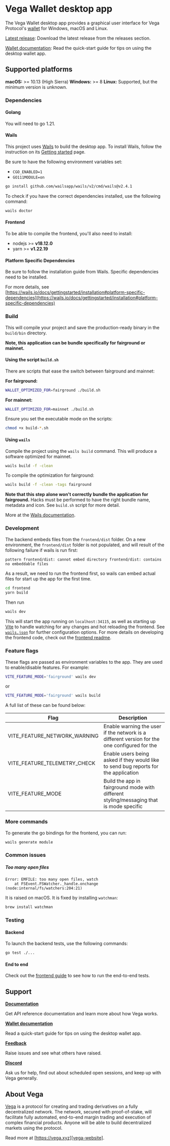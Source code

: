# Vega Wallet desktop app

The Vega Wallet desktop app provides a graphical user interface for Vega Protocol's [wallet](https://github.com/vegaprotocol/vegawallet/) for Windows, macOS and Linux.

[Latest release](https://github.com/vegaprotocol/vegawallet-desktop/releases): Download the latest release from the releases section.

[Wallet documentation](https://docs.vega.xyz/docs/mainnet/tools/vega-wallet/desktop-app/latest/getting-started): Read the quick-start guide for tips on using the desktop wallet app.

## Supported platforms

**macOS:** >= 10.13 (High Sierra)
**Windows:** >= 8
**Linux:** Supported, but the minimum version is unknown.

### Dependencies

#### Golang

You will need to go 1.21.

#### Wails

This project uses [Wails](https://wails.io) to build the desktop app. To install Wails, follow the instruction on its [Getting started](https://wails.io/docs/gettingstarted/installation) page.

Be sure to have the following environment variables set:

- `CGO_ENABLED=1`
- `GO111MODULE=on`

```sh
go install github.com/wailsapp/wails/v2/cmd/wails@v2.4.1
```

To check if you have the correct dependencies installed, use the following command:

```sh
wails doctor
```

#### Frontend

To be able to compile the frontend, you'll also need to install:

- nodejs >= **v18.12.0**
- yarn >= **v1.22.19**

#### Platform Specific Dependencies

Be sure to follow the installation guide from Wails. Specific dependencies need to be installed.

For more details, see [https://wails.io/docs/gettingstarted/installation#platform-specific-dependencies](https://wails.io/docs/gettingstarted/installation#platform-specific-dependencies)

### Build

This will compile your project and save the production-ready binary in the `build/bin`
directory.

**Note, this application can be bundle specifically for fairground or mainnet.**

#### Using the script `build.sh`

There are scripts that ease the switch between fairground and mainnet:

**For fairground:**

```sh
WALLET_OPTIMIZED_FOR=fairground ./build.sh
```

**For mainnet:**

```sh
WALLET_OPTIMIZED_FOR=mainnet ./build.sh
```

Ensure you set the executable mode on the scripts:

```sh
chmod +x build-*.sh
```

#### Using `wails`

Compile the project using the `wails build` command. This will produce a software optimized for mainnet.

```sh
wails build -f -clean
```

To compile the optimization for fairground:

```sh
wails build -f -clean -tags fairground
```

**Note that this step alone won't correctly bundle the application for fairground.** Hacks must be performed to have the right bundle name, metadata and icon. See `build.sh` script for more detail.

More at the [Wails documentation](https://wails.io/docs/reference/cli#build).

### Development

The backend embeds files from the `frontend/dist` folder. On a new environment, the `frontend/dist` folder is not populated, and will result of the following failure if wails is run first:

```
pattern frontend/dist: cannot embed directory frontend/dist: contains no embeddable files
```

As a result, we need to run the frontend first, so wails can embed actual files for start up the app for the first time.

```sh
cd frontend
yarn build
```

Then run

```sh
wails dev
```

This will start the app running on `localhost:34115`, as well as starting up [Vite](https://vitejs.dev/) to handle watching for any changes and hot reloading the frontend. See [`wails.json`](https://wails.io/docs/reference/project-config) for further configuration options. For more details on developing the frontend code, check out the [frontend readme](./frontend/README.md).

### Feature flags

These flags are passed as environment variables to the app. They are used to enable/disable features. For example:

```bash
VITE_FEATURE_MODE='fairground' wails dev
```

or

```bash
VITE_FEATURE_MODE='fairground' wails build
```

A full list of these can be found below:

| Flag                         | Description                                                                                  |
|------------------------------|----------------------------------------------------------------------------------------------|
| VITE_FEATURE_NETWORK_WARNING | Enable warning the user if the network is a different version for the one configured for the |
| VITE_FEATURE_TELEMETRY_CHECK | Enable users being asked if they would like to send bug reports for the application          |
| VITE_FEATURE_MODE            | Build the app in fairground mode with different styling/messaging that is mode specific      |

### More commands

To generate the go bindings for the frontend, you can run:

```sh
wails generate module
```

### Common issues

##### Too many open files

```
Error: EMFILE: too many open files, watch
    at FSEvent.FSWatcher._handle.onchange (node:internal/fs/watchers:204:21)
```

It is raised on macOS. It is fixed by installing `watchman`:

```sh
brew install watchman
```

### Testing

#### Backend

To launch the backend tests, use the following commands:

```sh
go test ./...
```

#### End to end

Check out the [frontend guide](./frontend/README.md) to see how to run the end-to-end tests.

## Support

**[Documentation](https://docs.vega.xyz/)**

Get API reference documentation and learn more about how Vega works.

**[Wallet documentation](https://docs.vega.xyz/docs/mainnet/tools/vega-wallet/desktop-app)**

Read a quick-start guide for tips on using the desktop wallet app.

**[Feedback](https://github.com/vegaprotocol/feedback/discussions/categories/vega-wallets)**

Raise issues and see what others have raised.

**[Discord](https://vega.xyz/discord)**

Ask us for help, find out about scheduled open sessions, and keep up with Vega generally.

## About Vega

[Vega][vega-website] is a protocol for creating and trading derivatives on a fully decentralized network. The network, secured with proof-of-stake, will facilitate fully automated, end-to-end margin trading and execution of complex financial products. Anyone will be able to build decentralized markets using the protocol.

Read more at [https://vega.xyz][vega-website].

[vega-website]: https://vega.xyz
